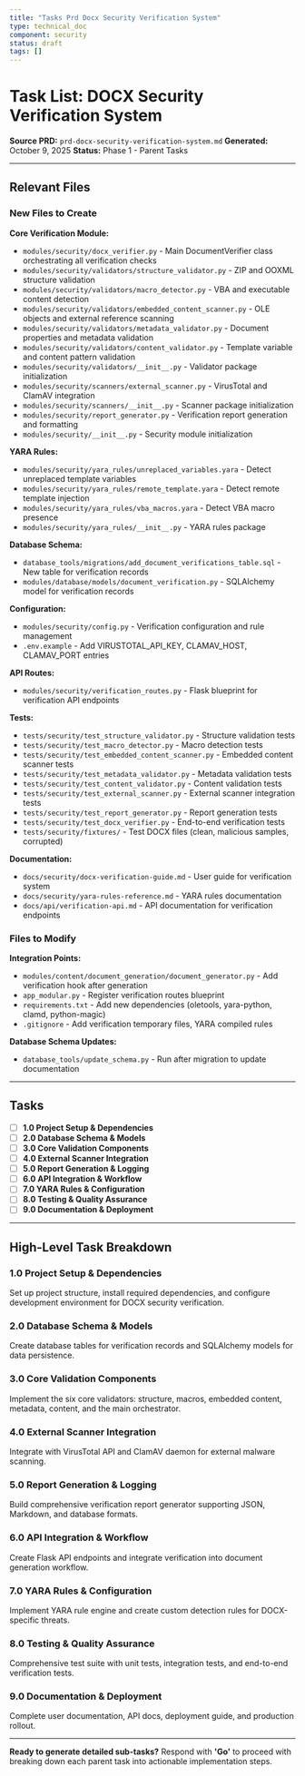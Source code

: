 ```yaml
---
title: "Tasks Prd Docx Security Verification System"
type: technical_doc
component: security
status: draft
tags: []
---
```


# Task List: DOCX Security Verification System

**Source PRD:** `prd-docx-security-verification-system.md`
**Generated:** October 9, 2025
**Status:** Phase 1 - Parent Tasks

---

## Relevant Files

### New Files to Create

**Core Verification Module:**
- `modules/security/docx_verifier.py` - Main DocumentVerifier class orchestrating all verification checks
- `modules/security/validators/structure_validator.py` - ZIP and OOXML structure validation
- `modules/security/validators/macro_detector.py` - VBA and executable content detection
- `modules/security/validators/embedded_content_scanner.py` - OLE objects and external reference scanning
- `modules/security/validators/metadata_validator.py` - Document properties and metadata validation
- `modules/security/validators/content_validator.py` - Template variable and content pattern validation
- `modules/security/validators/__init__.py` - Validator package initialization
- `modules/security/scanners/external_scanner.py` - VirusTotal and ClamAV integration
- `modules/security/scanners/__init__.py` - Scanner package initialization
- `modules/security/report_generator.py` - Verification report generation and formatting
- `modules/security/__init__.py` - Security module initialization

**YARA Rules:**
- `modules/security/yara_rules/unreplaced_variables.yara` - Detect unreplaced template variables
- `modules/security/yara_rules/remote_template.yara` - Detect remote template injection
- `modules/security/yara_rules/vba_macros.yara` - Detect VBA macro presence
- `modules/security/yara_rules/__init__.py` - YARA rules package

**Database Schema:**
- `database_tools/migrations/add_document_verifications_table.sql` - New table for verification records
- `modules/database/models/document_verification.py` - SQLAlchemy model for verification records

**Configuration:**
- `modules/security/config.py` - Verification configuration and rule management
- `.env.example` - Add VIRUSTOTAL_API_KEY, CLAMAV_HOST, CLAMAV_PORT entries

**API Routes:**
- `modules/security/verification_routes.py` - Flask blueprint for verification API endpoints

**Tests:**
- `tests/security/test_structure_validator.py` - Structure validation tests
- `tests/security/test_macro_detector.py` - Macro detection tests
- `tests/security/test_embedded_content_scanner.py` - Embedded content scanner tests
- `tests/security/test_metadata_validator.py` - Metadata validation tests
- `tests/security/test_content_validator.py` - Content validation tests
- `tests/security/test_external_scanner.py` - External scanner integration tests
- `tests/security/test_report_generator.py` - Report generation tests
- `tests/security/test_docx_verifier.py` - End-to-end verification tests
- `tests/security/fixtures/` - Test DOCX files (clean, malicious samples, corrupted)

**Documentation:**
- `docs/security/docx-verification-guide.md` - User guide for verification system
- `docs/security/yara-rules-reference.md` - YARA rules documentation
- `docs/api/verification-api.md` - API documentation for verification endpoints

### Files to Modify

**Integration Points:**
- `modules/content/document_generation/document_generator.py` - Add verification hook after generation
- `app_modular.py` - Register verification routes blueprint
- `requirements.txt` - Add new dependencies (oletools, yara-python, clamd, python-magic)
- `.gitignore` - Add verification temporary files, YARA compiled rules

**Database Schema Updates:**
- `database_tools/update_schema.py` - Run after migration to update documentation

---

## Tasks

- [ ] **1.0 Project Setup & Dependencies**
- [ ] **2.0 Database Schema & Models**
- [ ] **3.0 Core Validation Components**
- [ ] **4.0 External Scanner Integration**
- [ ] **5.0 Report Generation & Logging**
- [ ] **6.0 API Integration & Workflow**
- [ ] **7.0 YARA Rules & Configuration**
- [ ] **8.0 Testing & Quality Assurance**
- [ ] **9.0 Documentation & Deployment**

---

## High-Level Task Breakdown

### 1.0 Project Setup & Dependencies
Set up project structure, install required dependencies, and configure development environment for DOCX security verification.

### 2.0 Database Schema & Models
Create database tables for verification records and SQLAlchemy models for data persistence.

### 3.0 Core Validation Components
Implement the six core validators: structure, macros, embedded content, metadata, content, and the main orchestrator.

### 4.0 External Scanner Integration
Integrate with VirusTotal API and ClamAV daemon for external malware scanning.

### 5.0 Report Generation & Logging
Build comprehensive verification report generator supporting JSON, Markdown, and database formats.

### 6.0 API Integration & Workflow
Create Flask API endpoints and integrate verification into document generation workflow.

### 7.0 YARA Rules & Configuration
Implement YARA rule engine and create custom detection rules for DOCX-specific threats.

### 8.0 Testing & Quality Assurance
Comprehensive test suite with unit tests, integration tests, and end-to-end verification tests.

### 9.0 Documentation & Deployment
Complete user documentation, API docs, deployment guide, and production rollout.

---

**Ready to generate detailed sub-tasks?** Respond with **'Go'** to proceed with breaking down each parent task into actionable implementation steps.
